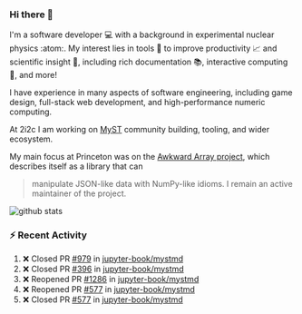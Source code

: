 ### Hi there 👋 

I'm a software developer 💻 with a background in experimental nuclear physics :atom:. My interest lies in tools :wrench: to improve productivity :chart_with_upwards_trend: and scientific insight :telescope:, including rich documentation 📚, interactive computing 🧮, and more! 

I have experience in many aspects of software engineering, including game design, full-stack web development, and high-performance numeric computing. 

At 2i2c I am working on [MyST](https://github.com/jupyter-book/mystmd) community building, tooling, and wider ecosystem. 

My main focus at Princeton was on the [Awkward Array project](awkward-array.org/), which describes itself as a library that can 
> manipulate JSON-like data with NumPy-like idioms. I remain an active maintainer of the project. 

![github stats](https://github-readme-stats.vercel.app/api?username=agoose77&show_icons=true&hide_rank=true&hide_title=true&bg_color=30,e76445,904e95&text_color=efe3ec&icon_color=efe3ec)
<!--
**agoose77/agoose77** is a ✨ _special_ ✨ repository because its `README.md` (this file) appears on your GitHub profile.

Here are some ideas to get you started:

- 🔭 I’m currently working on ...
- 🌱 I’m currently learning ...
- 👯 I’m looking to collaborate on ...
- 🤔 I’m looking for help with ...
- 💬 Ask me about ...
- 📫 How to reach me: ...
- 😄 Pronouns: ...
- ⚡ Fun fact: ...
-->

### :zap: Recent Activity

<!--START_SECTION:activity-->
1. ❌ Closed PR [#979](https://github.com/jupyter-book/mystmd/pull/979) in [jupyter-book/mystmd](https://github.com/jupyter-book/mystmd)
2. ❌ Closed PR [#396](https://github.com/jupyter-book/mystmd/pull/396) in [jupyter-book/mystmd](https://github.com/jupyter-book/mystmd)
3. ❌ Reopened PR [#1286](https://github.com/jupyter-book/mystmd/pull/1286) in [jupyter-book/mystmd](https://github.com/jupyter-book/mystmd)
4. ❌ Reopened PR [#577](https://github.com/jupyter-book/mystmd/pull/577) in [jupyter-book/mystmd](https://github.com/jupyter-book/mystmd)
5. ❌ Closed PR [#577](https://github.com/jupyter-book/mystmd/pull/577) in [jupyter-book/mystmd](https://github.com/jupyter-book/mystmd)
<!--END_SECTION:activity-->
